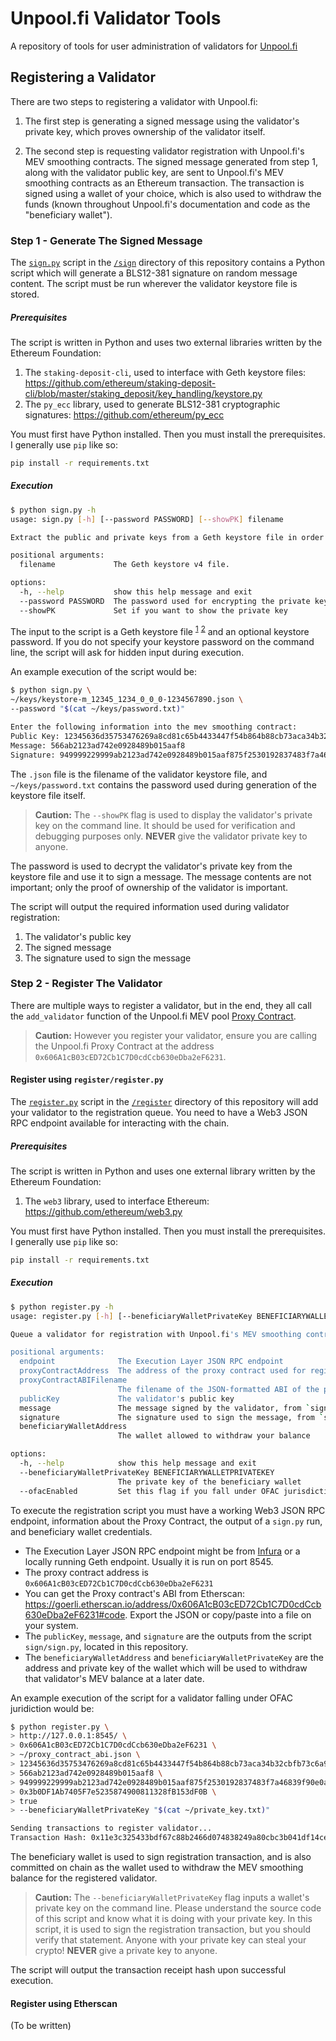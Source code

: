 # Unpool.fi Validator Tools

A repository of tools for user administration of validators for [Unpool.fi](https://unpool.fi/)

## Registering a Validator

There are two steps to registering a validator with Unpool.fi:

1. The first step is generating a signed message using the validator's private key, which proves ownership of the validator itself.

2. The second step is requesting validator registration with Unpool.fi's MEV smoothing contracts. The signed message generated from step 1, along with the validator public key, are sent to Unpool.fi's MEV smoothing contracts as an Ethereum transaction. The transaction is signed using a wallet of your choice, which is also used to withdraw the funds (known throughout Unpool.fi's documentation and code as the "beneficiary wallet").

### Step 1 - Generate The Signed Message

The [`sign.py`](sign/sign.py) script in the [`/sign`](sign) directory of this repository contains a Python script which will generate a BLS12-381 signature on random message content. The script must be run wherever the validator keystore file is stored.

##### Prerequisites

The script is written in Python and uses two external libraries written by the Ethereum Foundation:

1. The `staking-deposit-cli`, used to interface with Geth keystore files: https://github.com/ethereum/staking-deposit-cli/blob/master/staking_deposit/key_handling/keystore.py
2. The `py_ecc` library, used to generate BLS12-381 cryptographic signatures: https://github.com/ethereum/py_ecc

You must first have Python installed. Then you must install the prerequisites. I generally use `pip` like so:

```bash
pip install -r requirements.txt
```

##### Execution

```bash
$ python sign.py -h
usage: sign.py [-h] [--password PASSWORD] [--showPK] filename

Extract the public and private keys from a Geth keystore file in order to create a BLS sigature.

positional arguments:
  filename             The Geth keystore v4 file.

options:
  -h, --help           show this help message and exit
  --password PASSWORD  The password used for encrypting the private keys.
  --showPK             Set if you want to show the private key
```

The input to the script is a Geth keystore file <sup>[1](https://eips.ethereum.org/EIPS/eip-2335)</sup> <sup>[2](https://ethereum.org/en/developers/docs/data-structures-and-encoding/web3-secret-storage)</sup> and an optional keystore password. If you do not specify your keystore password on the command line, the script will ask for hidden input during execution.

An example execution of the script would be:
```bash
$ python sign.py \
~/keys/keystore-m_12345_1234_0_0_0-1234567890.json \
--password "$(cat ~/keys/password.txt)"

Enter the following information into the mev smoothing contract:
Public Key: 12345636d35753476269a8cd81c65b4433447f54b864b88cb73aca34b32cbfb73c6a9d3a83912337ccd89ad0778112a0
Message: 566ab2123ad742e0928489b015aaf8
Signature: 949999229999ab2123ad742e0928489b015aaf875f2530192837483f7a46839f90e0a6f16e54acbb71b2640bcfe005fa1673a2410f32ebe66b32995fd57f730d3c864b88cb73aca34b32cbfb73c6a9d3a83912337ccd89ad079a64122aa334cf
```
The `.json` file is the filename of the validator keystore file, and `~/keys/password.txt` contains the password used during generation of the keystore file itself.

> **Caution:** The `--showPK` flag is used to display the validator's private key on the command line. It should be used for verification and debugging purposes only. **NEVER** give the validator private key to anyone.

The password is used to decrypt the validator's private key from the keystore file and use it to sign a message. The message contents are not important; only the proof of ownership of the validator is important.

The script will output the required information used during validator registration:

1. The validator's public key
2. The signed message
3. The signature used to sign the message

### Step 2 - Register The Validator

There are multiple ways to register a validator, but in the end, they all call the `add_validator` function of the Unpool.fi MEV pool [Proxy Contract](https://goerli.etherscan.io/address/0x606A1cB03cED72Cb1C7D0cdCcb630eDba2eF6231#code).

> **Caution:** However you register your validator, ensure you are calling the Unpool.fi Proxy Contract at the address `0x606A1cB03cED72Cb1C7D0cdCcb630eDba2eF6231`.

#### Register using `register/register.py`

The [`register.py`](`register/register.py`) script in the [`/register`](register) directory of this repository will add your validator to the registration queue. You need to have a Web3 JSON RPC endpoint available for interacting with the chain.

##### Prerequisites

The script is written in Python and uses one external library written by the Ethereum Foundation:

1. The `web3` library, used to interface Ethereum: https://github.com/ethereum/web3.py

You must first have Python installed. Then you must install the prerequisites. I generally use `pip` like so:

```bash
pip install -r requirements.txt
```

##### Execution

```bash
$ python register.py -h
usage: register.py [-h] [--beneficiaryWalletPrivateKey BENEFICIARYWALLETPRIVATEKEY] endpoint proxyContractAddress proxyContractABIFilename publicKey message signature beneficiaryWalletAddress

Queue a validator for registration with Unpool.fi's MEV smoothing contracts

positional arguments:
  endpoint              The Execution Layer JSON RPC endpoint
  proxyContractAddress  The address of the proxy contract used for registration
  proxyContractABIFilename
                        The filename of the JSON-formatted ABI of the proxy contract
  publicKey             The validator's public key
  message               The message signed by the validator, from `sign.py`
  signature             The signature used to sign the message, from `sign.py`
  beneficiaryWalletAddress
                        The wallet allowed to withdraw your balance

options:
  -h, --help            show this help message and exit
  --beneficiaryWalletPrivateKey BENEFICIARYWALLETPRIVATEKEY
                        The private key of the beneficiary wallet
  --ofacEnabled         Set this flag if you fall under OFAC jurisdiction
```

To execute the registration script you must have a working Web3 JSON RPC endpoint, information about the Proxy Contract, the output of a `sign.py` run, and beneficiary wallet credentials.

- The Execution Layer JSON RPC endpoint might be from [Infura](https://www.infura.io/) or a locally running Geth endpoint. Usually it is run on port 8545.
- The proxy contract address is `0x606A1cB03cED72Cb1C7D0cdCcb630eDba2eF6231`
- You can get the Proxy contract's ABI from Etherscan: https://goerli.etherscan.io/address/0x606A1cB03cED72Cb1C7D0cdCcb630eDba2eF6231#code. Export the JSON or copy/paste into a file on your system.
- The `publicKey`, `message`, and `signature` are the outputs from the script `sign/sign.py`, located in this repository.
- The `beneficiaryWalletAddress` and `beneficiaryWalletPrivateKey` are the address and private key of the wallet which will be used to withdraw that validator's MEV balance at a later date.

An example execution of the script for a validator falling under OFAC juridiction would be:

```bash
$ python register.py \
> http://127.0.0.1:8545/ \
> 0x606A1cB03cED72Cb1C7D0cdCcb630eDba2eF6231 \
> ~/proxy_contract_abi.json \
> 12345636d35753476269a8cd81c65b4433447f54b864b88cb73aca34b32cbfb73c6a9d3a83912337ccd89ad0778112a0 \
> 566ab2123ad742e0928489b015aaf8 \
> 949999229999ab2123ad742e0928489b015aaf875f2530192837483f7a46839f90e0a6f16e54acbb71b2640bcfe005fa1673a2410f32ebe66b32995fd57f730d3c864b88cb73aca34b32cbfb73c6a9d3a83912337ccd89ad079a64122aa334cf \
> 0x3b0DF1Ab7405F7e5235874900811328fB153dF0B \
> true
> --beneficiaryWalletPrivateKey "$(cat ~/private_key.txt)"

Sending transactions to register validator...
Transaction Hash: 0x11e3c325433bdf67c88b2466d074838249a80cbc3b041df14ce882c012241ad2
```

The beneficiary wallet is used to sign registration transaction, and is also committed on chain as the wallet used to withdraw the MEV smoothing balance for the registered validator.

> **Caution:** The `--beneficiaryWalletPrivateKey` flag inputs a wallet's private key on the command line. Please understand the source code of this script and know what it is doing with your private key. In this script, it is used to sign the registration transaction, but you should verify that statement. Anyone with your private key can steal your crypto! **NEVER** give a private key to anyone.

The script will output the transaction receipt hash upon successful execution.

#### Register using Etherscan

(To be written)
